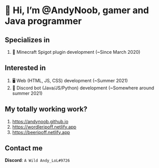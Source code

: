 # 👋 Hi, I’m @AndyNoob, gamer and Java programmer

## Specializes in
1. 🔌 Minecraft Spigot plugin development (~Since March 2020)

## Interested in
1. 🖥 Web (HTML, JS, CSS) development (~Summer 2021)
2. 🤖 Discord bot (Java/JS/Python) development (~Somewhere around summer 2021)

## My totally working work?
1. https://andynoob.github.io
2. https://wordleripoff.netlify.app
3. https://beeripoff.netlify.app

## Contact me
**Discord**: `A Wild Andy_LoL#9726`

<!---
AndyNoob/AndyNoob is a ✨ special ✨ repository because its `README.md` (this file) appears on your GitHub profile.
You can click the Preview link to take a look at your changes.
--->
